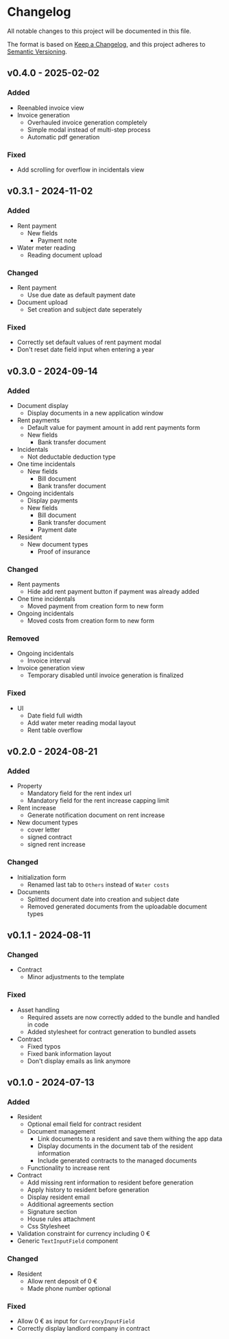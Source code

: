 # Changelog

All notable changes to this project will be documented in this file.

The format is based on [Keep a Changelog](https://keepachangelog.com/en/1.1.0/), and this project adheres to [Semantic Versioning](https://semver.org/spec/v2.0.0.html).

## v0.4.0 - 2025-02-02

### Added

- Reenabled invoice view
- Invoice generation
    - Overhauled invoice generation completely
    - Simple modal instead of multi-step process
    - Automatic pdf generation

### Fixed

- Add scrolling for overflow in incidentals view    

## v0.3.1 - 2024-11-02

### Added

- Rent payment
    - New fields
        - Payment note
- Water meter reading
    - Reading document upload      

### Changed

- Rent payment
    - Use due date as default payment date
- Document upload
    - Set creation and subject date seperately

### Fixed

- Correctly set default values of rent payment modal
- Don't reset date field input when entering a year

## v0.3.0 - 2024-09-14

### Added

- Document display
    - Display documents in a new application window    
- Rent payments
    - Default value for payment amount in add rent payments form
    - New fields
        - Bank transfer document
- Incidentals
    - Not deductable deduction type    
- One time incidentals
    - New fields
        - Bill document
        - Bank transfer document
- Ongoing incidentals
    - Display payments
    - New fields
        - Bill document
        - Bank transfer document
        - Payment date
- Resident
    - New document types
        - Proof of insurance        

### Changed

- Rent payments
    - Hide add rent payment button if payment was already added
- One time incidentals
    - Moved payment from creation form to new form
- Ongoing incidentals
    - Moved costs from creation form to new form

### Removed

- Ongoing incidentals
    - Invoice interval
- Invoice generation view
    - Temporary disabled until invoice generation is finalized    

### Fixed

- UI
    - Date field full width
    - Add water meter reading modal layout
    - Rent table overflow

## v0.2.0 - 2024-08-21

### Added

- Property
    - Mandatory field for the rent index url
    - Mandatory field for the rent increase capping limit
- Rent increase
    - Generate notification document on rent increase
- New document types
    - cover letter
    - signed contract
    - signed rent increase

### Changed

- Initialization form
    - Renamed last tab to `Others` instead of `Water costs`
- Documents
    - Splitted document date into creation and subject date
    - Removed generated documents from the uploadable document types

## v0.1.1 - 2024-08-11

### Changed

- Contract
    - Minor adjustments to the template

### Fixed

- Asset handling
    - Required assets are now correctly added to the bundle and handled in code
    - Added stylesheet for contract generation to bundled assets
- Contract
    - Fixed typos
    - Fixed bank information layout
    - Don't display emails as link anymore

## v0.1.0 - 2024-07-13

### Added

- Resident
    - Optional email field for contract resident
    - Document management
        - Link documents to a resident and save them withing the app data
        - Display documents in the document tab of the resident information
        - Include generated contracts to the managed documents
    - Functionality to increase rent 
- Contract
    - Add missing rent information to resident before generation
    - Apply history to resident before generation
    - Display resident email
    - Additional agreements section
    - Signature section
    - House rules attachment
    - Css Stylesheet
- Validation constraint for currency including 0 €
- Generic `TextInputField` component    

### Changed

- Resident
    - Allow rent deposit of 0 €
    - Made phone number optional

### Fixed

- Allow 0 € as input for `CurrencyInputField`
- Correctly display landlord company in contract


